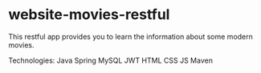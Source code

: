 # website-movies-restful

This restful app provides you to learn the information about some modern movies.

Technologies:
Java
Spring 
MySQL
JWT
HTML
CSS
JS
Maven
